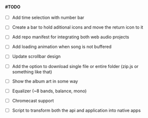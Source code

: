 #### #TODO

 - [ ] Add time selection with number bar

 - [ ] Create a bar to hold aditional icons and move the return icon to it

 - [ ] Add repo manifest for integrating both web audio projects

 - [ ] Add loading animation when song is not buffered

 - [ ] Update scrollbar design

 - [ ] Add the option to download single file or entire folder (zip.js or something like that)

 - [ ] Show the album art in some way

 - [ ] Equalizer (~8 bands, balance, mono)

 - [ ] Chromecast support

 - [ ] Script to transform both the api and application into native apps
